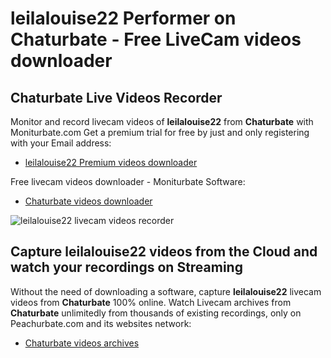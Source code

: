 # leilalouise22 Performer on Chaturbate - Free LiveCam videos downloader

## Chaturbate Live Videos Recorder

Monitor and record livecam videos of **leilalouise22** from **Chaturbate** with Moniturbate.com
Get a premium trial for free by just and only registering with your Email address:
* [leilalouise22 Premium videos downloader](https://moniturbate.com/request-demo-licence-key.html)

Free livecam videos downloader - Moniturbate Software:
* [Chaturbate videos downloader](https://moniturbate.com/moniturbate-download-software.html)

![leilalouise22 livecam videos recorder](https://peachurnet.com/templates/moniturbate-software.png)


## Capture leilalouise22 videos from the Cloud and watch your recordings on Streaming

Without the need of downloading a software, capture **leilalouise22** livecam videos from **Chaturbate** 100% online.
Watch Livecam archives from **Chaturbate** unlimitedly from thousands of existing recordings, only on Peachurbate.com and its websites network:
* [Chaturbate videos archives](https://peachurnet.com/)